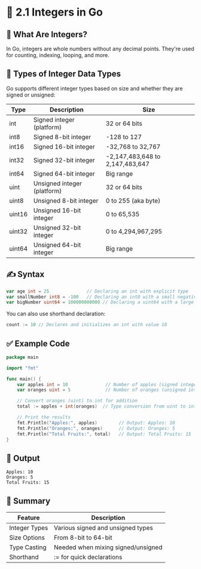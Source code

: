 # 📘 2.1 Integers in Go

## 🧠 What Are Integers?

In Go, integers are whole numbers without any decimal points. They're used for counting, indexing, looping, and more.

## 🧮 Types of Integer Data Types

Go supports different integer types based on size and whether they are signed or unsigned:

| Type   | Description                 | Size                            |
| ------ | --------------------------- | ------------------------------- |
| int    | Signed integer (platform)   | 32 or 64 bits                   |
| int8   | Signed 8-bit integer        | -128 to 127                     |
| int16  | Signed 16-bit integer       | -32,768 to 32,767               |
| int32  | Signed 32-bit integer       | -2,147,483,648 to 2,147,483,647 |
| int64  | Signed 64-bit integer       | Big range                       |
| uint   | Unsigned integer (platform) | 32 or 64 bits                   |
| uint8  | Unsigned 8-bit integer      | 0 to 255 (aka byte)             |
| uint16 | Unsigned 16-bit integer     | 0 to 65,535                     |
| uint32 | Unsigned 32-bit integer     | 0 to 4,294,967,295              |
| uint64 | Unsigned 64-bit integer     | Big range                       |

## ✍️ Syntax

```go
var age int = 25              // Declaring an int with explicit type
var smallNumber int8 = -100   // Declaring an int8 with a small negative number
var bigNumber uint64 = 100000000000 // Declaring a uint64 with a large positive number
```

You can also use shorthand declaration:

```go
count := 10 // Declares and initializes an int with value 10
```

## ✅ Example Code

```go
package main

import "fmt"

func main() {
    var apples int = 10              // Number of apples (signed integer)
    var oranges uint = 5             // Number of oranges (unsigned integer)

    // Convert oranges (uint) to int for addition
    total := apples + int(oranges)  // Type conversion from uint to int before addition

    // Print the results
    fmt.Println("Apples:", apples)        // Output: Apples: 10
    fmt.Println("Oranges:", oranges)      // Output: Oranges: 5
    fmt.Println("Total Fruits:", total)   // Output: Total Fruits: 15
}
```

## 🔎 Output

```
Apples: 10
Oranges: 5
Total Fruits: 15
```

## 🧹 Summary

| Feature       | Description                        |
| ------------- | ---------------------------------- |
| Integer Types | Various signed and unsigned types  |
| Size Options  | From 8-bit to 64-bit               |
| Type Casting  | Needed when mixing signed/unsigned |
| Shorthand     | := for quick declarations          |
